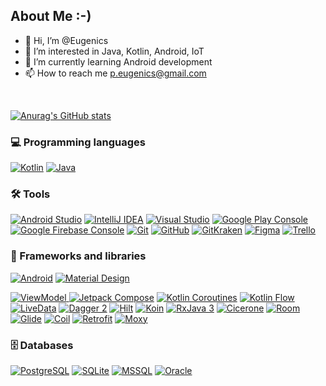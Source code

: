 ## About Me :-)
- 👋 Hi, I’m @Eugenics
- 👀 I’m interested in Java, Kotlin, Android, IoT
- 🌱 I’m currently learning Android development
- 📫 How to reach me p.eugenics@gmail.com
<br/>

[![Anurag's GitHub stats](https://github-readme-stats.vercel.app/api?username=Eugenics&theme=gruvbox&hide_border=true&show_icons=true)](https://github.com/anuraghazra/github-readme-stats)
<br/>

### 💻 Programming languages
<p>
<a href="https://github.com/search?q=user%3AEugenics+is%3Arepo+language%3Akotlin"><img alt="Kotlin" src="https://img.shields.io/badge/Kotlin-7F52FF.svg?logo=kotlin&logoColor=white&style=for-the-badge"></a>
<a href="https://github.com/search?q=user%3AEugenics+is%3Arepo+language%3Ajava"><img alt="Java" src="https://img.shields.io/badge/Java-e76e12.svg?logo=java&logoColor=white&style=for-the-badge"></a>
</p>

### 🛠️ Tools
<p>
<a href="#!"><img alt="Android Studio" src="https://img.shields.io/badge/Android%20Studio-008678.svg?logo=android-studio&logoColor=white"></a>
<a href="#!"><img alt="IntelliJ IDEA" src="https://img.shields.io/badge/IntelliJ%20IDEA-5566ee?logo=intellijidea&logoColor=white"></a>
<a href="#!"><img alt="Visual Studio" src="https://img.shields.io/badge/-Visual Studio-5C2D91?logo=visualstudio&logoColor=white"></a>
<a href="#!"><img alt="Google Play Console" src="https://img.shields.io/badge/Play%20Console-5d7183.svg?logo=google-play&logoColor=white"></a>
<a href="#!"><img alt="Google Firebase Console" src="https://img.shields.io/badge/Firebase%20Console-5d7183.svg?logo=firebase&logoColor=white"></a>
<a href="#!"><img alt="Git" src="https://img.shields.io/badge/Git%20-F05033.svg?logo=git&logoColor=white"></a>
<a href="#!"><img alt="GitHub" src="https://img.shields.io/badge/GitHub%20-000000.svg?logo=github&logoColor=white"></a>
<a href="#!"><img alt="GitKraken" src="https://img.shields.io/badge/GitKraken%20-179287.svg?logo=gitkraken&logoColor=white"></a>
<a href="#!"><img alt="Figma" src="https://img.shields.io/badge/Figma%20-524ef6.svg?logo=figma&logoColor=white"></a>
<a href="#!"><img alt="Trello" src="https://img.shields.io/badge/Trello-0052CC.svg?logo=trello&logoColor=white"></a>
</p>

### 🧰 Frameworks and libraries
<p>
<a href="#!"><img alt="Android" src="https://img.shields.io/badge/Android-3DDC84?logo=android&logoColor=white"></a>
<a href="#!"><img alt="Material Design" src="https://img.shields.io/badge/Material%20Design-%230081CB.svg?logo=material-design&logoColor=white"></a>
</p>
<p>
<a href="#!"><img alt="ViewModel" src="https://img.shields.io/badge/-ViewModel-eb7891">
<a href="#!"><img alt="Jetpack Compose" src="https://img.shields.io/badge/-Jetpack Compose-4285F4.svg?logo=jetpackcompose&logoColor=white"></a>
<a href="#!"><img alt="Kotlin Coroutines" src="https://img.shields.io/badge/-Kotlin Coroutines-7F52FF.svg?logo=kotlin&logoColor=white"></a>
<a href="#!"><img alt="Kotlin Flow" src="https://img.shields.io/badge/-Kotlin Flow-7F52FF.svg?logo=kotlin&logoColor=white"></a>
<a href="#!"><img alt="LiveData" src="https://img.shields.io/badge/-LiveData-9d56f7"></a>
<a href="#!"><img alt="Dagger 2" src="https://img.shields.io/badge/-Dagger 2-d157d6"></a>
<a href="#!"><img alt="Hilt" src="https://img.shields.io/badge/-Hilt-d157d6"></a>
<a href="#!"><img alt="Koin" src="https://img.shields.io/badge/-Koin-d157d6"></a>
<a href="#!"><img alt="RxJava 3" src="https://img.shields.io/badge/-RxJava 3-9d56f7"></a>
<a href="#!"><img alt="Cicerone" src="https://img.shields.io/badge/-Cicerone-e76e12"></a>
<a href="#!"><img alt="Room" src="https://img.shields.io/badge/-Room-259389"></a>
<a href="#!"><img alt="Glide" src="https://img.shields.io/badge/-Glide-259389"></a>
<a href="#!"><img alt="Coil" src="https://img.shields.io/badge/-Coil-259389"></a>
<a href="#!"><img alt="Retrofit" src="https://img.shields.io/badge/-Retrofit-115bc8"></a>
<a href="#!"><img alt="Moxy" src="https://img.shields.io/badge/-Moxy-eb7891"></a>
</p>
  
### 🗄️ Databases
<p>
<a href="#!"><img alt="PostgreSQL" src ="https://img.shields.io/badge/PostgreSQL-316192.svg?logo=postgresql&logoColor=white"></a>
<a href="#!"><img alt="SQLite" src ="https://img.shields.io/badge/SQLite-07405e.svg?logo=sqlite&logoColor=white"></a>
<a href="#!"><img alt="MSSQL" src="https://img.shields.io/badge/MSSQL-CC2927.svg?logo=microsoftsqlserver&logoColor=white"></a>
<a href="#!"><img alt="Oracle" src="https://img.shields.io/badge/Oracle-F80000.svg?logo=oracle&logoColor=white"></a>
</p>

<!---
Eugenics/Eugenics is a ✨ special ✨ repository because its `README.md` (this file) appears on your GitHub profile.
You can click the Preview link to take a look at your changes.
--->
